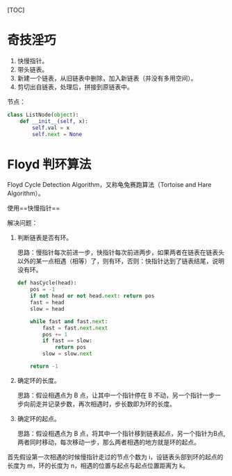 [TOC]

# 奇技淫巧

1. 快慢指针。
2. 带头链表。
3. 新建一个链表，从旧链表中删除，加入新链表（并没有多用空间）。
4. 剪切出自链表，处理后，拼接到原链表中。



节点：

```python
class ListNode(object):
    def __init__(self, x):
        self.val = x
        self.next = None
```



# Floyd 判环算法

Floyd Cycle Detection Algorithm，又称龟兔赛跑算法（Tortoise and Hare Algorithm）。

使用==快慢指针==

解决问题：

1. 判断链表是否有环。

   思路：慢指针每次前进一步，快指针每次前进两步，如果两者在链表在链表头以外的某一点相遇（相等）了，则有环，否则：快指针达到了链表结尾，说明没有环。

   ```python
   def hasCycle(head):
       pos = -1
       if not head or not head.next: return pos
       fast = head
       slow = head
   
       while fast and fast.next:
           fast = fast.next.next
           pos += 1
           if fast == slow:
               return pos
           slow = slow.next
   
       return -1
   ```

   

2. 确定环的长度。

   思路：假设相遇点为 B 点，让其中一个指针停在 B 不动，另一个指针一步一步向前走并记录步数，再次相遇时，步长数即为环的长度。

3. 确定环的起点。

   思路：假设相遇点为 B 点，将其中一个指针移到链表起点，另一个指针为B点,两者同时移动，每次移动一步，那么两者相遇的地方就是环的起点。

   

首先假设第一次相遇的时候慢指针走过的节点个数为 i，设链表头部到环的起点的长度为 m，环的长度为 n，相遇的位置与起点与起点位置距离为 k。

